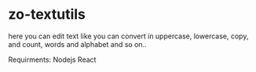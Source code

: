 # zo-textutils
here you can edit text like you can convert in uppercase, lowercase, copy, and count, words and alphabet and so on..

Requirments:
Nodejs
React
